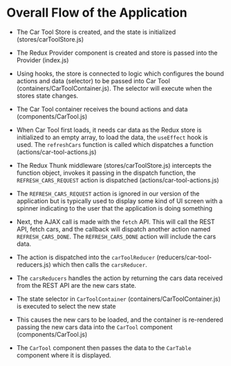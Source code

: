 # Overall Flow of the Application

- The Car Tool Store is created, and the state is initialized (stores/carToolStore.js)

- The Redux Provider component is created and store is passed into the Provider (index.js)

- Using hooks, the store is connected to logic which configures the bound actions and data (selector) to be passed into Car Tool (containers/CarToolContainer.js). The selector will execute when the stores state changes.

- The Car Tool container receives the bound actions and data (components/CarTool.js)

- When Car Tool first loads, it needs car data as the Redux store is initialized to an empty array, to load the data, the `useEffect` hook is used. The `refreshCars` function is called which dispatches a function (actions/car-tool-actions.js)

- The Redux Thunk middleware (stores/carToolStore.js) intercepts the function object, invokes it passing in the dispatch function, the `REFRESH_CARS_REQUEST` action is dispatched (actions/car-tool-actions.js)

- The `REFRESH_CARS_REQUEST` action is ignored in our version of the application but is typically used to display some kind of UI screen with a spinner indicating to the user that the application is doing something

- Next, the AJAX call is made with the `fetch` API. This will call the REST API, fetch cars, and the callback will dispatch another action named `REFRESH_CARS_DONE`. The `REFRESH_CARS_DONE` action will include the cars data.

- The action is dispatched into the `carToolReducer` (reducers/car-tool-reducers.js) which then calls the `carsReducer`.

- The `carsReducers` handles the action by returning the cars data received from the REST API are the new cars state.

- The state selector in `CarToolContainer` (containers/CarToolContainer.js) is executed to select the new state

- This causes the new cars to be loaded, and the container is re-rendered passing the new cars data into the `CarTool` component (components/CarTool.js)

- The `CarTool` component then passes the data to the `CarTable` component where it is displayed.